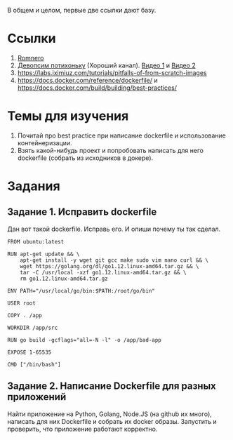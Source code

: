 В общем и целом, первые две ссылки дают базу.
# Ссылки
1. [Romnero](https://www.youtube.com/playlist?list=PLqVeG_R3qMSwjnkMUns_Yc4zF_PtUZmB-)
2. [Девопсим потихоньку](https://www.youtube.com/@oomkilled) (Хороший канал). [Видео 1](https://www.youtube.com/watch?v=t4PEoHAvf1A) и [Видео 2](https://www.youtube.com/watch?v=sEbYhNuDoww)
3. https://labs.iximiuz.com/tutorials/pitfalls-of-from-scratch-images
4. https://docs.docker.com/reference/dockerfile/ и https://docs.docker.com/build/building/best-practices/
# Темы для изучения
1. Почитай про best practice при написание dockerfile и использование контейнеризации.
2. Взять какой-нибудь проект и попробовать написать для него dockerfile (собрать из исходников в докере).
# Задания
## Задание 1. Исправить dockerfile
Дан вот такой dockerfile. Исправь его. И опиши почему ты так сделал.
```
FROM ubuntu:latest

RUN apt-get update && \
    apt-get install -y wget git gcc make sudo vim nano curl && \
    wget https://golang.org/dl/go1.12.linux-amd64.tar.gz && \
    tar -C /usr/local -xzf go1.12.linux-amd64.tar.gz && \
    rm go1.12.linux-amd64.tar.gz
    
ENV PATH="/usr/local/go/bin:$PATH:/root/go/bin"

USER root

COPY . /app

WORKDIR /app/src

RUN go build -gcflags="all=-N -l" -o /app/bad-app

EXPOSE 1-65535

CMD ["/bin/bash"]
```
## Задание 2. Написание Dockerfile для разных приложений
Найти приложение на Python, Golang, Node.JS (на github их много), написать для них Dockerfile и собрать их docker образы. Запустить и проверить, что приложение работают корректно.
